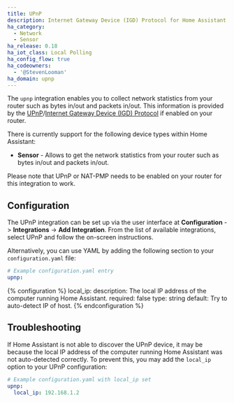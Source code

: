 ```yaml
---
title: UPnP
description: Internet Gateway Device (IGD) Protocol for Home Assistant.
ha_category:
  - Network
  - Sensor
ha_release: 0.18
ha_iot_class: Local Polling
ha_config_flow: true
ha_codeowners:
  - '@StevenLooman'
ha_domain: upnp
---
```


The `upnp` integration enables you to collect network statistics from your router such as bytes in/out and packets in/out. This information is provided by the [UPnP](https://en.wikipedia.org/wiki/Universal_Plug_and_Play)/[Internet Gateway Device (IGD) Protocol](https://en.wikipedia.org/wiki/Internet_Gateway_Device_Protocol) if enabled on your router.

There is currently support for the following device types within Home Assistant:

- **Sensor** - Allows to get the network statistics from your router such as bytes in/out and packets in/out.

Please note that UPnP or NAT-PMP needs to be enabled on your router for this integration to work.

## Configuration

The UPnP integration can be set up via the user interface at **Configuration** -> **Integrations** -> **Add Integration**. From the list of available integrations, select UPnP and follow the on-screen instructions.

Alternatively, you can use YAML by adding the following section to your `configuration.yaml` file:

```yaml
# Example configuration.yaml entry
upnp:
```

{% configuration %}
local_ip:
  description: The local IP address of the computer running Home Assistant.
  required: false
  type: string
  default: Try to auto-detect IP of host.
{% endconfiguration %}

## Troubleshooting

If Home Assistant is not able to discover the UPnP device, it may be because the local IP address of the computer running Home Assistant was not auto-detected correctly. To prevent this, you may add the `local_ip` option to your UPnP configuration:

```yaml
# Example configuration.yaml with local_ip set
upnp:
  local_ip: 192.168.1.2
```
